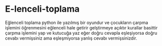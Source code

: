 # E-lenceli-toplama
Eğlenceli toplama python ile yazılmış bir oyundur ve çocukların çarpma işlemini öğrenmesini eğlenceli hale getirir gelştirmeye açıktır kurallar basittir çarpma işlemini yap ve kutucuğa yaz eğer doğru cevapla eşleşiyorsa doğru cevabı vermişsiniz ama eşleşmiyorsa yanlış cevabı vermişsinizdir.
